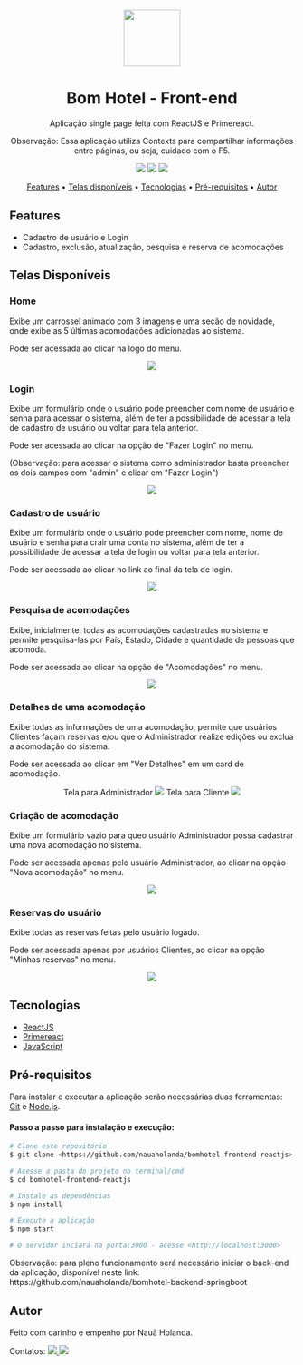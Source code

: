 <h1 align="center" >
  <img height="100" src="https://github.com/nauaholanda/bomhotel-frontend-reactjs/blob/main/src/images/logo_orange.png" />
</h1>

<h1 align="center">Bom Hotel - Front-end</h1>
<p align="center">Aplicação single page feita com ReactJS e Primereact.</p>
<p align="center">Observação: Essa aplicação utiliza Contexts para compartilhar informações entre páginas, ou seja, cuidado com o F5.</p>

<p align="center">
  <img src="https://img.shields.io/static/v1?label=ReactJS&message=v.17.0.2&color=blue&style=flat&logo=" />
  <img src="https://img.shields.io/static/v1?label=Primereact&message=v.6.6.0&color=blue&style=flat&logo=" />
  <img src="https://img.shields.io/static/v1?label=npm&message=v.8.11.0&color=blue&style=flat&logo=" />
</p>

<p align="center">
 <a href="#features">Features</a> •
 <a href="#telas-disponíveis">Telas disponíveis</a> • 
 <a href="#tecnologias">Tecnologias</a> • 
 <a href="#pré-requisitos">Pré-requisitos</a> • 
 <a href="#autor">Autor</a>
</p>

<h2>Features</h2>
<ul>
  <li>Cadastro de usuário e Login</li>
  <li>Cadastro, exclusão, atualização, pesquisa e reserva de acomodações</li>
</ul>

<h2>Telas Disponíveis</h2>
<h3>Home</h3>
<p>Exibe um carrossel animado com 3 imagens e uma seção de novidade, onde exibe as 5 últimas acomodações adicionadas ao sistema.</p>
<p>Pode ser acessada ao clicar na logo do menu.</p>
<p align="center">
  <img src="https://github.com/nauaholanda/bomhotel-frontend-reactjs/blob/main/src/images/readme/home_page.png" />
</p>

<h3>Login</h3>
<p>Exibe um formulário onde o usuário pode preencher com nome de usuário e senha para acessar o sistema, além de ter a possibilidade de acessar a tela de cadastro de usuário ou voltar para tela anterior. </p>
<p>Pode ser acessada ao clicar na opção de "Fazer Login" no menu.</p>
<p>(Observação: para acessar o sistema como administrador basta preencher os dois campos com "admin" e clicar em "Fazer Login")</p>
<p align="center">
  <img src="https://github.com/nauaholanda/bomhotel-frontend-reactjs/blob/main/src/images/readme/login_page.jpeg" />
</p>

<h3>Cadastro de usuário</h3>
<p>Exibe um formulário onde o usuário pode preencher com nome, nome de usuário e senha para crair uma conta no sistema, além de ter a possibilidade de acessar a tela de login ou voltar para tela anterior.</p>
<p>Pode ser acessada ao clicar no link ao final da tela de login.</p>
<p align="center">
  <img src="https://github.com/nauaholanda/bomhotel-frontend-reactjs/blob/main/src/images/readme/registration_page.jpeg" />
</p>

<h3>Pesquisa de acomodações</h3>
<p>Exibe, inicialmente, todas as acomodações cadastradas no sistema e permite pesquisa-las por País, Estado, Cidade e quantidade de pessoas que acomoda.</p>
<p>Pode ser acessada ao clicar na opção de "Acomodações" no menu.</p>
<p align="center">
  <img src="https://github.com/nauaholanda/bomhotel-frontend-reactjs/blob/main/src/images/readme/search_accommodation_page.jpeg" />
</p>


<h3>Detalhes de uma acomodação</h3>
<p>Exibe todas as informações de uma acomodação, permite que usuários Clientes façam reservas e/ou que o Administrador realize edições ou exclua a acomodação do sistema.</p>
<p>Pode ser acessada ao clicar em "Ver Detalhes" em um card de acomodação.</p>
<p align="center">
  Tela para Administrador
  <img src="https://github.com/nauaholanda/bomhotel-frontend-reactjs/blob/main/src/images/readme/accommodation_details_admin.jpeg" />
  Tela para Cliente
  <img src="https://github.com/nauaholanda/bomhotel-frontend-reactjs/blob/main/src/images/readme/accommodation_details_customer.jpeg" />
</p>

<h3>Criação de acomodação</h3>
<p>Exibe um formulário vazio para queo usuário Administrador possa cadastrar uma nova acomodação no sistema.</p>
<p>Pode ser acessada apenas pelo usuário Administrador, ao clicar na opção "Nova acomodação" no menu.</p>
<p align="center">
  <img src="https://github.com/nauaholanda/bomhotel-frontend-reactjs/blob/main/src/images/readme/new_accommodation_page.jpeg" />
</p>

<h3>Reservas do usuário</h3>
<p>Exibe todas as reservas feitas pelo usuário logado.</p>
<p>Pode ser acessada apenas por usuários Clientes, ao clicar na opção "Minhas reservas" no menu.</p>
<p align="center">
  <img src="https://github.com/nauaholanda/bomhotel-frontend-reactjs/blob/main/src/images/readme/my_bookings_page.jpeg" />
</p>

<h2>Tecnologias</h2>
<ul>
  <li><a href="https://reactjs.org/">ReactJS</a></li>
  <li><a href="https://www.primefaces.org/primereact/">Primereact</a></li>
  <li><a href="https://www.javascript.com/">JavaScript</a></li>
</ul>

<h2>Pré-requisitos</h2>
<p>Para instalar e executar a aplicação serão necessárias duas ferramentas: <a href="https://git-scm.com/">Git</a> e <a href="https://nodejs.org/en/">Node.js</a>.</p>

<h4>Passo a passo para instalação e execução:</h4>

```bash
# Clone este repositório
$ git clone <https://github.com/nauaholanda/bomhotel-frontend-reactjs>

# Acesse a pasta do projeto no terminal/cmd
$ cd bomhotel-frontend-reactjs

# Instale as dependências
$ npm install

# Execute a aplicação 
$ npm start

# O servidor inciará na porta:3000 - acesse <http://localhost:3000>
```

<p>Observação: para pleno funcionamento será necessário iniciar o back-end da aplicação, disponível neste link: https://github.com/nauaholanda/bomhotel-backend-springboot</p>
<h2>Autor</h2>

<p> Feito com carinho e empenho por Nauã Holanda. </p>
<p> Contatos: 
  <a href="https://www.linkedin.com/in/nauaholanda/"><img src="https://img.shields.io/badge/-Nauã-blue?style=flat-square&logo=Linkedin&logoColor=white" /> </a> 
  <img src="https://img.shields.io/badge/-naua.holanda@gmail.com-c14438?style=flat-square&logo=Gmail&logoColor=white&link=mailto:naua.holanda@gmail.com" />
</p>
